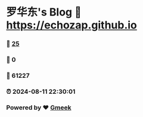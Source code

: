 # 罗华东's Blog :link: https://echozap.github.io 
### :page_facing_up: [25](https://echozap.github.io/tag.html) 
### :speech_balloon: 0 
### :hibiscus: 61227 
### :alarm_clock: 2024-08-11 22:30:01 
### Powered by :heart: [Gmeek](https://github.com/Meekdai/Gmeek)
